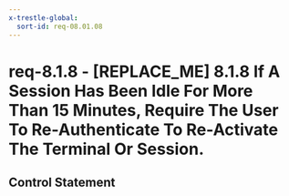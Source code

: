 ```yaml
---
x-trestle-global:
  sort-id: req-08.01.08
---
```


# req-8.1.8 - \[REPLACE_ME\] 8.1.8 If A Session Has Been Idle For More Than 15 Minutes, Require The User To Re-Authenticate To Re-Activate The Terminal Or Session.

## Control Statement
